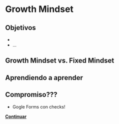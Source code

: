 # Growth Mindset
## Objetivos
-
- ...

## Growth Mindset vs. Fixed Mindset

## Aprendiendo a aprender

## Compromiso???
- Gogle Forms con checks!


**[Continuar](03-your-first-website.md)**
